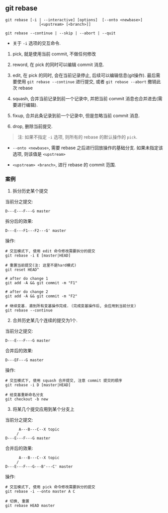 ## git rebase 

```
git rebase [-i | --interactive] [options]  [--onto <newbase>]
               [<upstream> [<branch>]]

git rebase --continue | --skip | --abort | --quit 
```


- 关于 `-i` 选项的交互命令.

1. pick, 就是使用当前 commit, 不做任何修改

2. reword, 在 pick 的同时可以编辑 commit 消息.

3. edit, 在 pick 的同时, 会在当前记录停止, 后续可以编辑信息(git操作). 最后需要使用 `git rebase --continue` 进行提交, 或者 `git rebase --abort`
撤销此次 rebase

4. squash, 合并当前记录到前一个记录中, 并把当前 commit 消息也合并进去(需要进行编辑).

5. fixup, 合并此条记录到前一个记录中, 但是忽略当前 commit 消息.

6. drop, 删除当前提交.

> 注: 如果不指定 `-i` 选项, 则所有的 rebase 的默认操作的 `pick`.

- `--onto <newbase>`, 需要 rebase 之后进行回放操作的基础分支. 如果未指定该选项, 则该值是 `<upstream>`

- `<upstream> <branch>`, 进行 rebase 的 commit 范围.


### 案例

1. 拆分历史某个提交

当前分之提交:
```
D---E---F---G master
```

拆分后的效果:
```
D---E---F1---F2---G' master
```

操作:

```
# 交互模式下, 使用 edit 命令修改需要拆分的提交
git rebase -i E [master|HEAD]

# 重置当前提交(注: 这里不是hard模式)
git reset HEAD^

# after do change 1
git add -A && git commit -m "F1"

# after do change 2
git add -A && git commit -m "F2"

# 继续变基. 直到所有变基操作完成. (完成变基操作后, 会应用到当前分支)
git rebase --continue
```


2. 合并历史某几个连续的提交为1个. 

当前分之提交:
```
D---E---F---G master
```

合并后的效果:
```
D---EF---G master
```

操作:
```
# 交互模式下, 使用 squash 合并提交, 注意 commit 提交的顺序
git rebase -i D [master|HEAD]

# 给变基重新命名分支
git checkout -b new
```

3. 将某几个提交应用到某个分支上

当前分之提交:
```
      A---B---C--X topic
     /
D---E---F---G master
```

合并后的效果:
```
      A---B---C--X topic
     /
D---E---F---G---B'---C' master
```


操作:
```
# 交互模式下, 使用 pick 命令修改需要拆分的提交
git rebase -i --onto master A C

# 切换, 重置
git rebase HEAD master 
```

